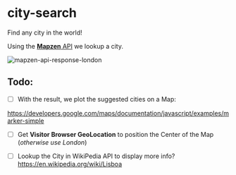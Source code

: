 # city-search

Find any city in the world!

Using the [**Mapzen** API](https://mapzen.com/data/) we lookup a city.

![mapzen-api-response-london](https://cloud.githubusercontent.com/assets/194400/8235604/bc8fd4ee-15da-11e5-8686-3347c3380cdb.png)

## Todo:

+ [ ] With the result, we plot the suggested cities on a Map:

https://developers.google.com/maps/documentation/javascript/examples/marker-simple

+ [ ] Get **Visitor Browser GeoLocation** to position the Center of the Map
(*otherwise use London*)

+ [ ] Lookup the City in WikiPedia API to display more info?
 https://en.wikipedia.org/wiki/Lisboa

